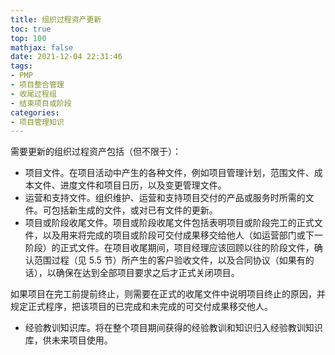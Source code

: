 ```yaml
---
title: 组织过程资产更新
toc: true
top: 100
mathjax: false
date: 2021-12-04 22:31:46
tags:
- PMP
- 项目整合管理
- 收尾过程组
- 结束项目或阶段
categories:
- 项目管理知识
---
```

需要更新的组织过程资产包括（但不限于）：

- 项目文件。在项目活动中产生的各种文件，例如项目管理计划，范围文件、成本文件、进度文件和项目日历，以及变更管理文件。
- 运营和支持文件。组织维护、运营和支持项目交付的产品或服务时所需的文件。可包括新生成的文件，或对已有文件的更新。
- 项目或阶段收尾文件。项目或阶段收尾文件包括表明项目或阶段完工的正式文件，以及用来将完成的项目或阶段可交付成果移交给他人（如运营部门或下一阶段）的正式文件。在项目收尾期间，项目经理应该回顾以往的阶段文件，确认范围过程（见 5.5 节）所产生的客户验收文件，以及合同协议（如果有的话），以确保在达到全部项目要求之后才正式关闭项目。  

如果项目在完工前提前终止，则需要在正式的收尾文件中说明项目终止的原因，并规定正式程序，把该项目的已完成和未完成的可交付成果移交他人。

- 经验教训知识库。将在整个项目期间获得的经验教训和知识归入经验教训知识库，供未来项目使用。
